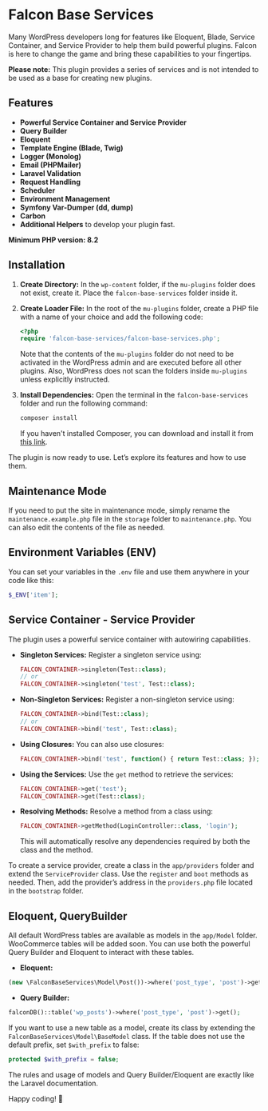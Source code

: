 # Falcon Base Services

Many WordPress developers long for features like Eloquent, Blade, Service Container, and Service Provider to help them build powerful plugins. Falcon is here to change the game and bring these capabilities to your fingertips.

**Please note:** This plugin provides a series of services and is not intended to be used as a base for creating new plugins.

## Features
- **Powerful Service Container and Service Provider**
- **Query Builder**
- **Eloquent**
- **Template Engine (Blade, Twig)**
- **Logger (Monolog)**
- **Email (PHPMailer)**
- **Laravel Validation**
- **Request Handling**
- **Scheduler**
- **Environment Management**
- **Symfony Var-Dumper (dd, dump)**
- **Carbon**
- **Additional Helpers** to develop your plugin fast.

**Minimum PHP version: 8.2**

## Installation

1. **Create Directory:** In the `wp-content` folder, if the `mu-plugins` folder does not exist, create it. Place the `falcon-base-services` folder inside it.
2. **Create Loader File:** In the root of the `mu-plugins` folder, create a PHP file with a name of your choice and add the following code:
    ```php
    <?php
    require 'falcon-base-services/falcon-base-services.php';
    ```
   Note that the contents of the `mu-plugins` folder do not need to be activated in the WordPress admin and are executed before all other plugins. Also, WordPress does not scan the folders inside `mu-plugins` unless explicitly instructed.

3. **Install Dependencies:** Open the terminal in the `falcon-base-services` folder and run the following command:
    ```sh
    composer install
    ```
   If you haven't installed Composer, you can download and install it from [this link](https://getcomposer.org/).

The plugin is now ready to use. Let’s explore its features and how to use them.

## Maintenance Mode
If you need to put the site in maintenance mode, simply rename the `maintenance.example.php` file in the `storage` folder to `maintenance.php`. You can also edit the contents of the file as needed.

## Environment Variables (ENV)
You can set your variables in the `.env` file and use them anywhere in your code like this:
```php
$_ENV['item'];
```

## Service Container - Service Provider
The plugin uses a powerful service container with autowiring capabilities.
- **Singleton Services:** Register a singleton service using:
    ```php
    FALCON_CONTAINER->singleton(Test::class);
    // or
    FALCON_CONTAINER->singleton('test', Test::class);
    ```

- **Non-Singleton Services:** Register a non-singleton service using:
    ```php
    FALCON_CONTAINER->bind(Test::class);
    // or
    FALCON_CONTAINER->bind('test', Test::class);
    ```

- **Using Closures:** You can also use closures:
    ```php
    FALCON_CONTAINER->bind('test', function() { return Test::class; });
    ```

- **Using the Services:** Use the `get` method to retrieve the services:
    ```php
    FALCON_CONTAINER->get('test');
    FALCON_CONTAINER->get(Test::class);
    ```

- **Resolving Methods:** Resolve a method from a class using:
    ```php
    FALCON_CONTAINER->getMethod(LoginController::class, 'login');
    ```
  This will automatically resolve any dependencies required by both the class and the method.

To create a service provider, create a class in the `app/providers` folder and extend the `ServiceProvider` class. Use the `register` and `boot` methods as needed. Then, add the provider’s address in the `providers.php` file located in the `bootstrap` folder.

## Eloquent, QueryBuilder
All default WordPress tables are available as models in the `app/Model` folder. WooCommerce tables will be added soon. You can use both the powerful Query Builder and Eloquent to interact with these tables.
- **Eloquent:** <br>
```php
(new \FalconBaseServices\Model\Post())->where('post_type', 'post')->get();
  ```
  
- **Query Builder:** <br>
```php
falconDB()::table('wp_posts')->where('post_type', 'post')->get();
```

If you want to use a new table as a model, create its class by extending the `FalconBaseServices\Model\BaseModel` class. If the table does not use the default prefix, set `$with_prefix` to false:
```php
protected $with_prefix = false;
```

The rules and usage of models and Query Builder/Eloquent are exactly like the Laravel documentation.

Happy coding! 🚀
